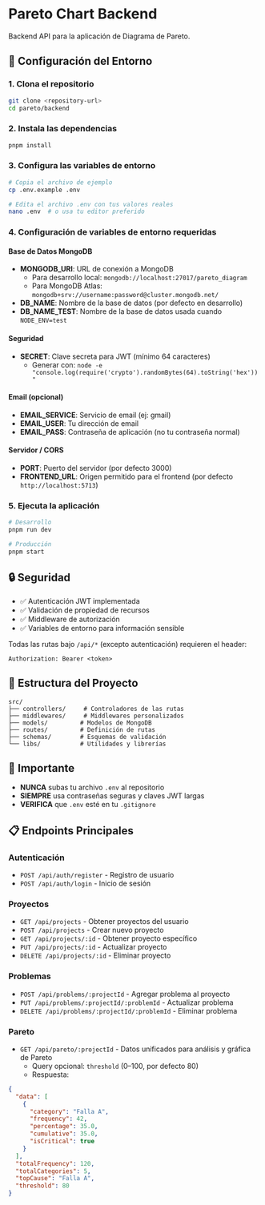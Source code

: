 # Pareto Chart Backend

Backend API para la aplicación de Diagrama de Pareto.

## 🚀 Configuración del Entorno

### 1. Clona el repositorio
```bash
git clone <repository-url>
cd pareto/backend
```

### 2. Instala las dependencias
```bash
pnpm install
```

### 3. Configura las variables de entorno
```bash
# Copia el archivo de ejemplo
cp .env.example .env

# Edita el archivo .env con tus valores reales
nano .env  # o usa tu editor preferido
```

### 4. Configuración de variables de entorno requeridas

#### Base de Datos MongoDB
- **MONGODB_URI**: URL de conexión a MongoDB
  - Para desarrollo local: `mongodb://localhost:27017/pareto_diagram`
  - Para MongoDB Atlas: `mongodb+srv://username:password@cluster.mongodb.net/`
- **DB_NAME**: Nombre de la base de datos (por defecto en desarrollo)
- **DB_NAME_TEST**: Nombre de la base de datos usada cuando `NODE_ENV=test`

#### Seguridad
- **SECRET**: Clave secreta para JWT (mínimo 64 caracteres)
  - Generar con: `node -e "console.log(require('crypto').randomBytes(64).toString('hex'))"`

#### Email (opcional)
- **EMAIL_SERVICE**: Servicio de email (ej: gmail)
- **EMAIL_USER**: Tu dirección de email
- **EMAIL_PASS**: Contraseña de aplicación (no tu contraseña normal)

#### Servidor / CORS
- **PORT**: Puerto del servidor (por defecto 3000)
- **FRONTEND_URL**: Origen permitido para el frontend (por defecto `http://localhost:5713`)

### 5. Ejecuta la aplicación
```bash
# Desarrollo
pnpm run dev

# Producción
pnpm start
```

## 🔒 Seguridad

- ✅ Autenticación JWT implementada
- ✅ Validación de propiedad de recursos
- ✅ Middleware de autorización
- ✅ Variables de entorno para información sensible

Todas las rutas bajo `/api/*` (excepto autenticación) requieren el header:

```
Authorization: Bearer <token>
```

## 📁 Estructura del Proyecto

```
src/
├── controllers/     # Controladores de las rutas
├── middlewares/     # Middlewares personalizados
├── models/         # Modelos de MongoDB
├── routes/         # Definición de rutas
├── schemas/        # Esquemas de validación
└── libs/           # Utilidades y librerías
```

## 🚨 Importante

- **NUNCA** subas tu archivo `.env` al repositorio
- **SIEMPRE** usa contraseñas seguras y claves JWT largas
- **VERIFICA** que `.env` esté en tu `.gitignore`

## 📋 Endpoints Principales

### Autenticación
- `POST /api/auth/register` - Registro de usuario
- `POST /api/auth/login` - Inicio de sesión

### Proyectos
- `GET /api/projects` - Obtener proyectos del usuario
- `POST /api/projects` - Crear nuevo proyecto
- `GET /api/projects/:id` - Obtener proyecto específico
- `PUT /api/projects/:id` - Actualizar proyecto
- `DELETE /api/projects/:id` - Eliminar proyecto

### Problemas
- `POST /api/problems/:projectId` - Agregar problema al proyecto
- `PUT /api/problems/:projectId/:problemId` - Actualizar problema
- `DELETE /api/problems/:projectId/:problemId` - Eliminar problema

### Pareto
- `GET /api/pareto/:projectId` - Datos unificados para análisis y gráfica de Pareto
  - Query opcional: `threshold` (0–100, por defecto 80)
  - Respuesta:

```json
{
  "data": [
    {
      "category": "Falla A",
      "frequency": 42,
      "percentage": 35.0,
      "cumulative": 35.0,
      "isCritical": true
    }
  ],
  "totalFrequency": 120,
  "totalCategories": 5,
  "topCause": "Falla A",
  "threshold": 80
}
```
